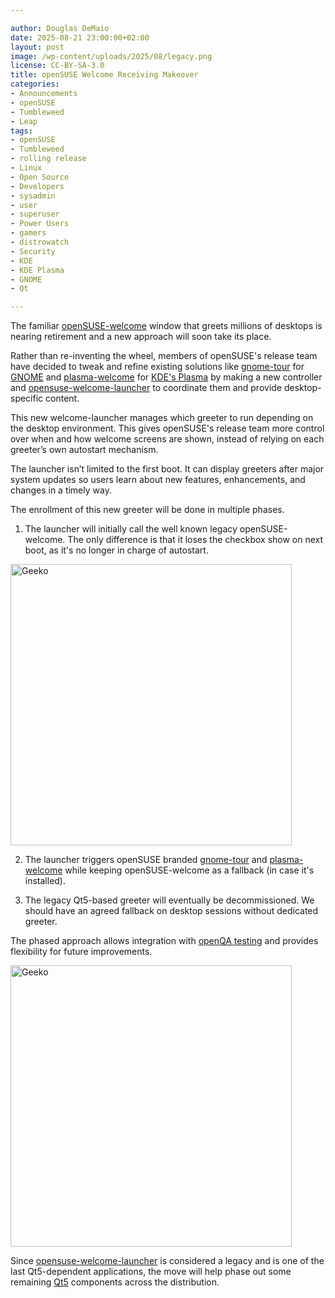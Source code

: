 ```yaml
---

author: Douglas DeMaio
date: 2025-08-21 23:00:00+02:00
layout: post
image: /wp-content/uploads/2025/08/legacy.png
license: CC-BY-SA-3.0
title: openSUSE Welcome Receiving Makeover
categories:
- Announcements
- openSUSE
- Tumbleweed
- Leap
tags:
- openSUSE
- Tumbleweed
- rolling release
- Linux
- Open Source
- Developers
- sysadmin
- user
- superuser
- Power Users
- gamers
- distrowatch
- Security
- KDE
- KDE Plasma
- GNOME
- Qt

---
```


The familiar [openSUSE-welcome](https://github.com/openSUSE/openSUSE-welcome) window that greets millions of desktops is nearing retirement and a new approach will soon take its place.

Rather than re-inventing the wheel, members of openSUSE's release team have decided to tweak and refine existing solutions like [gnome-tour](https://github.com/openSUSE/gnome-tour) for [GNOME](https://www.gnome.org/) and [plasma-welcome](https://invent.kde.org/plasma/plasma-welcome) for [KDE's Plasma](https://kde.org/) by making a new controller and  [opensuse-welcome-launcher](https://build.opensuse.org/package/show/X11:Utilities/opensuse-welcome-launcher) to coordinate them and provide desktop-specific content.

This new welcome-launcher manages which greeter to run depending on the desktop environment. This gives openSUSE's release team more control over when and how welcome screens are shown, instead of relying on each greeter’s own autostart mechanism.

The launcher isn’t limited to the first boot. It can display greeters after major system updates so users learn about new features, enhancements, and changes in a timely way.

The enrollment of this new greeter will be done in multiple phases.

1) The launcher will initially call the well known legacy openSUSE-welcome. The only difference is that it loses the checkbox show on next boot, as it's no longer in charge of autostart.

<img src="https://news.opensuse.org/wp-content/uploads/2025/08/welcome.png"  alt="Geeko" width="450"/>

2) The launcher triggers openSUSE branded [gnome-tour](https://github.com/openSUSE/gnome-tour) and [plasma-welcome](https://invent.kde.org/plasma/plasma-welcome) while keeping openSUSE-welcome as a fallback (in case it's installed).

3) The legacy Qt5-based greeter will eventually be decommissioned. We should have an agreed fallback on desktop sessions without dedicated greeter.

The phased approach allows integration with [openQA testing](https://openqa.opensuse.org/) and provides flexibility for future improvements. 

<img src="https://news.opensuse.org/wp-content/uploads/2025/08/welcome1.png"  alt="Geeko" width="450"/>

Since [opensuse-welcome-launcher](https://build.opensuse.org/package/show/X11:Utilities/opensuse-welcome-launcher) is considered a legacy and is one of the last Qt5-dependent applications, the move will help phase out some remaining [Qt5](https://www.qt.io/) components across the distribution.

<meta name="openSUSE, Tumbleweed, Developers, sysadmin, user, Open Source, rolling release, gamers, superuser, distrowatch, Linux, KDE, Plasma, Qt, GNOME" content="HTML,CSS,XML,JavaScript">









